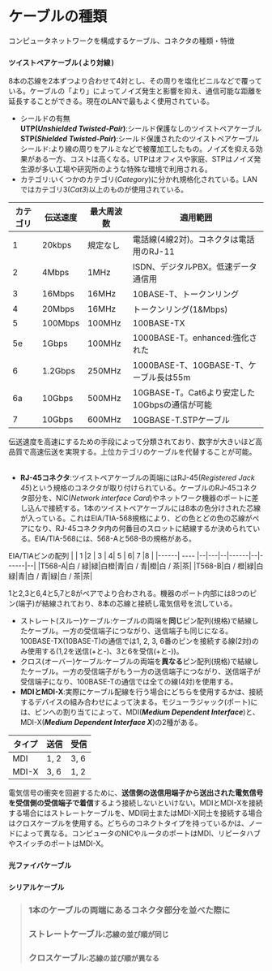 # ケーブルの種類
コンピュータネットワークを構成するケーブル、コネクタの種類・特徴

### **`ツイストペアケーブル(より対線)`**
8本の芯線を2本ずつより合わせて4対とし、その周りを塩化ビニルなどで覆っている。ケーブルの「より」によってノイズ発生と影響を抑え、通信可能な距離を延長することができる。現在のLANで最もよく使用されている。  
- シールドの有無  
**UTP(*Unshielded Twisted-Pair*)**:シールド保護なしのツイストペアケーブル  
**STP(*Shielded Twisted-Pair*)**:シールド保護されたのツイストペアケーブル  
シールド:より線の周りをアルミなどで被覆加工したもの。ノイズを抑える効果がある一方、コストは高くなる。UTPはオフィスや家庭、STPはノイズ発生源が多い工場や研究所のような特殊な環境で利用される。
- カテゴリ:いくつかのカテゴリ(*Category*)に分かれ規格化されている。LANではカテゴリ3(*Cat3*)以上のものが使用されている。  

|カテゴリ| 伝送速度 |最大周波数|                  適用範囲               |
|------| ------ | -------- |---------------------------------------|
|   1  | 20kbps |  規定なし |     電話線(4線2対)。コネクタは電話用のRJ-11|
|   2  | 4Mbps  |   1MHz   |       ISDN、デジタルPBX。低速データ通信用  |
|   3  | 16Mbps |  16MHz   |           10BASE-T、トークンリング       |
|   4  | 20Mbps |  16MHz   |            トークンリング(1&Mbps)        |
|   5  |100Mbps |  100MHz  |                   100BASE-TX           |
|  5e  | 1Gbps  |  100MHz  |           1000BASE-T。enhanced:強化された|
|   6  |1.2Gbps |  250MHz  |     1000BASE-T、10GBASE-T、ケーブル長は55m|
|  6a  | 10Gbps |  500MHz  |10GBASE-T。Cat6より安定した10Gbpsの通信が可能|
|   7  | 10Gbps |  600MHz  |          10GBASE-T.STPケーブル           |

伝送速度を高速にするための手段によって分類されており、数字が大きいほど高品質で高速伝送を実現する。上位カテゴリのケーブルを代替することが可能。
</br>
</br>
- **RJ-45コネクタ**:ツイストペアケーブルの両端にはRJ-45(*Registered Jack 45*)という規格のコネクタが取り付けられている。ケーブルのRJ-45コネクタ部分を、NIC(*Network interface Card*)やネットワーク機器のポートに差し込んで接続する。1本のツイストペアケーブルには8本の色分けされた芯線が入っている。これはEIA/TIA-568規格により、どの色とどの色の芯線がペアになり、RJ-45コネクタ内の何番目のスロットに結線するか決められている。EIA/TIA-568には、568-Aと568-Bの規格がある。  

EIA/TIAビンの配列
|      |  1   |2 | 3 | 4|   5  | 6|   7  |8 |
|------| ---- |--|---|--|------|--|------|--|
|T568-A|白 / 緑|緑|白橙|青|白 / 青|橙|白 / 茶|茶|
|T568-B|白 / 橙|緑|白緑|青|白 / 青|緑|白 / 茶|茶|

1と2,3と6,4と5,7と8がペアでより合わされる。機器のポート内部には8つのピン(端子)が結線されており、8本の芯線と接続し電気信号を流している。  
- ストレート(スルー)ケーブル:ケーブルの両端を**同じ**ピン配列(規格)で結線したケーブル。一方の受信端子につながり、送信端子も同じになる。100BASE-TX(10BASE-T)の通信では1, 2, 3, 6番のピンを接続する線(2対)のみ使用する(1,2を送信(+と-)、3と6を受信(+と-))。  
- クロス(オーバー)ケーブル:ケーブルの両端を**異なる**ピン配列(規格)で結線したケーブル。一方の受信端子がもう一方の送信端子につながり、送信端子が受信端子になり、100BASE-Tの通信では全ての線(4対)を使用する。  
- **MDIとMDI-X**:実際にケーブル配線を行う場合にどちらを使用するかは、接続するデバイスの組み合わせによって決まる。モジューラジャック(ポート)には、ピンへの割り当てによって、MDI(***Medium Dependent Interface***)と、MDI-X(***Medium Dependent Interface X***)の2種がある。

|タイプ |送信| 受信|
|------|----|----|
| MDI  |1, 2|3, 6|
| MDI-X|3, 6|1, 2|

電気信号の衝突を回避するために、**送信側の送信用端子から送出された電気信号を受信側の受信端子で着信**するよう接続しないといけない。MDIとMDI-Xを接続する場合にはストレートケーブルを、MDI同士またはMDI-X同士を接続する場合はクロスケーブルを使用する。どちらのコネクトタイプを持っているかは、ノードによって異なる。コンピュータのNICやルータのポートはMDI、リピータハブやスイッチのポートはMDI-X。

### **`光ファイバケーブル`**
### **`シリアルケーブル`**

> ### 1本のケーブルの両端にあるコネクタ部分を並べた際に
> ### ストレートケーブル:`芯線の並び順が同じ`
> ### クロスケーブル:`芯線の並び順が異なる`
